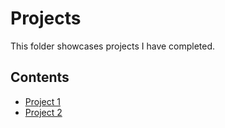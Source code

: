 # Projects
This folder showcases projects I have completed.
## Contents
* [Project 1](./project_1)
* [Project 2](./project_2)
